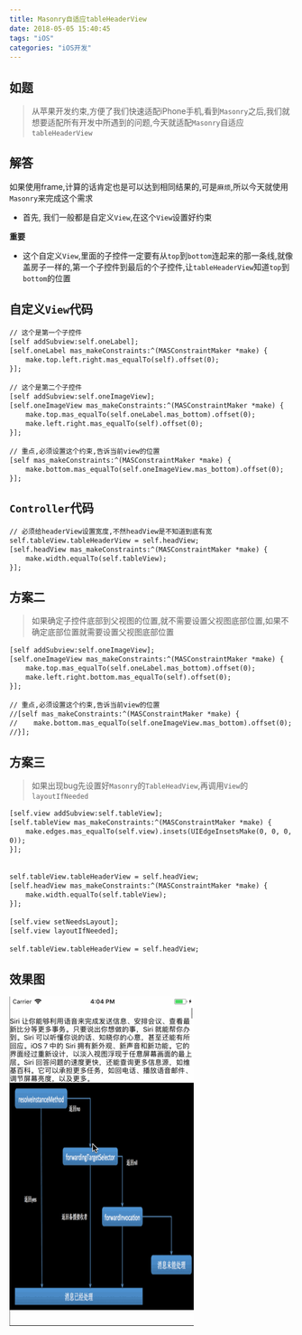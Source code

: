 ```yaml
---
title: Masonry自适应tableHeaderView
date: 2018-05-05 15:40:45
tags: "iOS"
categories: "iOS开发"
---
```


## 如题

>从苹果开发约束,方便了我们快速适配iPhone手机,看到`Masonry`之后,我们就想要适配所有开发中所遇到的问题,今天就适配`Masonry`自适应`tableHeaderView`

## 解答

如果使用frame,计算的话肯定也是可以达到相同结果的,可是`麻烦`,所以今天就使用`Masonry`来完成这个需求

- 首先, 我们一般都是自定义`View`,在这个`View`设置好约束

<!--more-->

**重要**

- 这个自定义`View`,里面的子控件一定要有从`top`到`bottom`连起来的那一条线,就像盖房子一样的,第一个子控件到最后的个子控件,让`tableHeaderView`知道`top`到`bottom`的位置

## 自定义`View`代码

```
// 这个是第一个子控件
[self addSubview:self.oneLabel];
[self.oneLabel mas_makeConstraints:^(MASConstraintMaker *make) {
    make.top.left.right.mas_equalTo(self).offset(0);
}];

// 这个是第二个子控件
[self addSubview:self.oneImageView];
[self.oneImageView mas_makeConstraints:^(MASConstraintMaker *make) {
    make.top.mas_equalTo(self.oneLabel.mas_bottom).offset(0);
    make.left.right.mas_equalTo(self).offset(0);
}];

// 重点,必须设置这个约束,告诉当前view的位置
[self mas_makeConstraints:^(MASConstraintMaker *make) {
    make.bottom.mas_equalTo(self.oneImageView.mas_bottom).offset(0);
}];
```

## `Controller`代码
```
// 必须给headerView设置宽度,不然headView是不知道到底有宽
self.tableView.tableHeaderView = self.headView;
[self.headView mas_makeConstraints:^(MASConstraintMaker *make) {
    make.width.equalTo(self.tableView);
}];
```

## 方案二
>如果确定子控件底部到父视图的位置,就不需要设置父视图底部位置,如果不确定底部位置就需要设置父视图底部位置

```
[self addSubview:self.oneImageView];
[self.oneImageView mas_makeConstraints:^(MASConstraintMaker *make) {
    make.top.mas_equalTo(self.oneLabel.mas_bottom).offset(0);
    make.left.right.bottom.mas_equalTo(self).offset(0);
}];

// 重点,必须设置这个约束,告诉当前view的位置
//[self mas_makeConstraints:^(MASConstraintMaker *make) {
//    make.bottom.mas_equalTo(self.oneImageView.mas_bottom).offset(0);
//}];
```

## 方案三
> 如果出现bug先设置好`Masonry`的`TableHeadView`,再调用`View`的`layoutIfNeeded`

```
[self.view addSubview:self.tableView];
[self.tableView mas_makeConstraints:^(MASConstraintMaker *make) {
    make.edges.mas_equalTo(self.view).insets(UIEdgeInsetsMake(0, 0, 0, 0));
}];


self.tableView.tableHeaderView = self.headView;
[self.headView mas_makeConstraints:^(MASConstraintMaker *make) {
    make.width.equalTo(self.tableView);
}];

[self.view setNeedsLayout];
[self.view layoutIfNeeded];

self.tableView.tableHeaderView = self.headView;
```

## 效果图
![Masonry](Masonry自适应tableHeaderView/tableHeaderView.gif)
